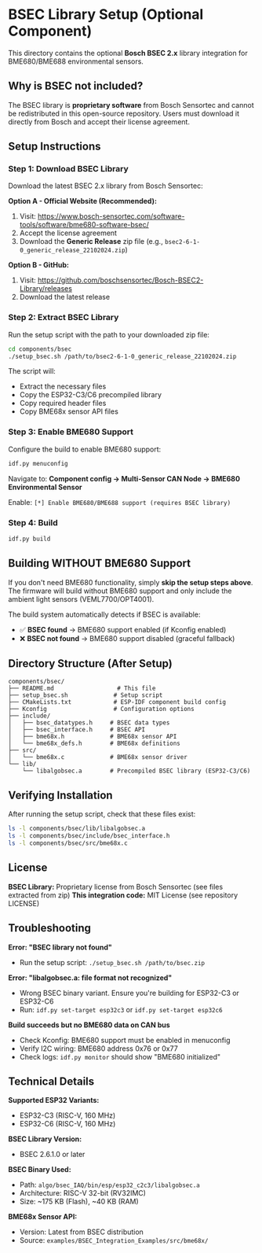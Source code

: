 # BSEC Library Setup (Optional Component)

This directory contains the optional **Bosch BSEC 2.x** library integration for BME680/BME688 environmental sensors.

## Why is BSEC not included?

The BSEC library is **proprietary software** from Bosch Sensortec and cannot be redistributed in this open-source repository. Users must download it directly from Bosch and accept their license agreement.

## Setup Instructions

### Step 1: Download BSEC Library

Download the latest BSEC 2.x library from Bosch Sensortec:

**Option A - Official Website (Recommended):**
1. Visit: https://www.bosch-sensortec.com/software-tools/software/bme680-software-bsec/
2. Accept the license agreement
3. Download the **Generic Release** zip file (e.g., `bsec2-6-1-0_generic_release_22102024.zip`)

**Option B - GitHub:**
1. Visit: https://github.com/boschsensortec/Bosch-BSEC2-Library/releases
2. Download the latest release

### Step 2: Extract BSEC Library

Run the setup script with the path to your downloaded zip file:

```bash
cd components/bsec
./setup_bsec.sh /path/to/bsec2-6-1-0_generic_release_22102024.zip
```

The script will:
- Extract the necessary files
- Copy the ESP32-C3/C6 precompiled library
- Copy required header files
- Copy BME68x sensor API files

### Step 3: Enable BME680 Support

Configure the build to enable BME680 support:

```bash
idf.py menuconfig
```

Navigate to: **Component config → Multi-Sensor CAN Node → BME680 Environmental Sensor**

Enable: `[*] Enable BME680/BME688 support (requires BSEC library)`

### Step 4: Build

```bash
idf.py build
```

## Building WITHOUT BME680 Support

If you don't need BME680 functionality, simply **skip the setup steps above**. The firmware will build without BME680 support and only include the ambient light sensors (VEML7700/OPT4001).

The build system automatically detects if BSEC is available:
- ✅ **BSEC found** → BME680 support enabled (if Kconfig enabled)
- ❌ **BSEC not found** → BME680 support disabled (graceful fallback)

## Directory Structure (After Setup)

```
components/bsec/
├── README.md                  # This file
├── setup_bsec.sh             # Setup script
├── CMakeLists.txt            # ESP-IDF component build config
├── Kconfig                   # Configuration options
├── include/
│   ├── bsec_datatypes.h     # BSEC data types
│   ├── bsec_interface.h     # BSEC API
│   ├── bme68x.h             # BME68x sensor API
│   └── bme68x_defs.h        # BME68x definitions
├── src/
│   └── bme68x.c             # BME68x sensor driver
└── lib/
    └── libalgobsec.a        # Precompiled BSEC library (ESP32-C3/C6)
```

## Verifying Installation

After running the setup script, check that these files exist:

```bash
ls -l components/bsec/lib/libalgobsec.a
ls -l components/bsec/include/bsec_interface.h
ls -l components/bsec/src/bme68x.c
```

## License

**BSEC Library:** Proprietary license from Bosch Sensortec (see files extracted from zip)
**This integration code:** MIT License (see repository LICENSE)

## Troubleshooting

**Error: "BSEC library not found"**
- Run the setup script: `./setup_bsec.sh /path/to/bsec.zip`

**Error: "libalgobsec.a: file format not recognized"**
- Wrong BSEC binary variant. Ensure you're building for ESP32-C3 or ESP32-C6
- Run: `idf.py set-target esp32c3` or `idf.py set-target esp32c6`

**Build succeeds but no BME680 data on CAN bus**
- Check Kconfig: BME680 support must be enabled in menuconfig
- Verify I2C wiring: BME680 address 0x76 or 0x77
- Check logs: `idf.py monitor` should show "BME680 initialized"

## Technical Details

**Supported ESP32 Variants:**
- ESP32-C3 (RISC-V, 160 MHz)
- ESP32-C6 (RISC-V, 160 MHz)

**BSEC Library Version:**
- BSEC 2.6.1.0 or later

**BSEC Binary Used:**
- Path: `algo/bsec_IAQ/bin/esp/esp32_c2c3/libalgobsec.a`
- Architecture: RISC-V 32-bit (RV32IMC)
- Size: ~175 KB (Flash), ~40 KB (RAM)

**BME68x Sensor API:**
- Version: Latest from BSEC distribution
- Source: `examples/BSEC_Integration_Examples/src/bme68x/`
